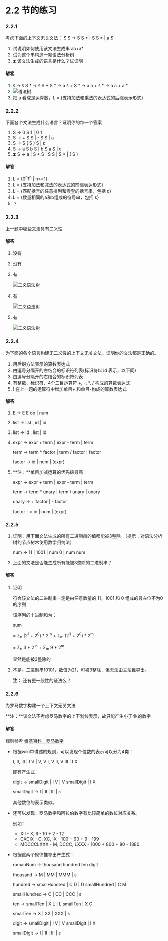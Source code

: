 # 2.2 节的练习

### 2.2.1

考虑下面的上下文无关文法：
$
S -> S S + | S S * | a
$
1. 试说明如何使用该文法生成串 aa+a*
2. 试为这个串构造一颗语法分析树
3. ⧗ 该文法生成的语言是什么？试证明 

#### 解答

1. `S` -> `S` S * -> `S` S + S * -> a `S` + S * -> a a + `S` * -> a a + a *	
2. ![语法树](https://raw.github.com/fool2fish/dragon-book-practice-answer/master/ch02/2.2/assets/2.2.1-2.png)
3. 把 a 看成是运算数，L = {支持加法和乘法的表达式的后缀表示形式}

### 2.2.2

下面各个文法生成什么语言？证明你的每一个答案

1. S -> 0 S 1 | 0 1
2. S -> + S S | - S S | a
3. S -> S ( S ) S | ε
4. S -> a S b S | b S a S | ε
5. ⧗ S -> a | S + S | S S | S * | ( S ) 

#### 解答

1. L = {0<sup>n</sup>1<sup>n</sup> | n>=1}
2. L = {支持加法和减法的表达式的前缀表达形式}
3. L = {匹配括号的任意排列和嵌套的括号串，包括 ε}
4. L = {数量相同的a和b组成的符号串，包括 ε}
5. ？

### 2.2.3

上一题中哪些文法具有二义性

#### 解答

1. 没有
2. 没有
3. 有
    
   ![二义语法树](https://raw.github.com/fool2fish/dragon-book-practice-answer/master/ch02/2.2/assets/2.2.3-3.png)
    
4. 有

    ![二义语法树](https://raw.github.com/fool2fish/dragon-book-practice-answer/master/ch02/2.2/assets/2.2.3-4.png)
    
5. 有

    ![二义语法树](https://raw.github.com/fool2fish/dragon-book-practice-answer/master/ch02/2.2/assets/2.2.3-5.png)
### 2.2.4

为下面的各个语言构建无二义性的上下文无关文法。证明你的文法都是正确的。

1. 用后缀方法表示的算数表达式
2. 由逗号分隔开的左结合的标识符列表(标识符以 id 表示，以下同)
3. 由逗号分隔开的右结合的标识符列表
4. 有整数、标识符、4个二目运算符 +, -, *, / 构成的算数表达式
5. ! 在上一题的运算符中增加单目+ 和单目-构成的算数表达式

#### 解答

1.  E -> E E op | num
2.  list -> list , id | id
3.  list -> id , list | id
4.  expr -> expr + term | expr - term | term
    
    term -> term * factor | term / factor | factor
    
    factor -> id | num | (expr)
5.  **注：**单目加减运算的优先级最高

    expr -> expr + term | expr - term | term
    
    term -> term * unary | term / unary | unary
    
    unary -> + factor | - factor
    
    factor - > id | num | (expr)
    
### 2.2.5 

1. 证明：用下面文法生成的所有二进制串的值都能被3整除。（提示：对语法分析树的节点树木使用数学归纳法）

    num -> 11 | 1001 | num 0 | num num

2.  上面的文法是否能生成所有能被3整除的二进制串？

#### 解答

1. 证明

    符合该文法的二进制串一定是由任意数量的 11，1001 和 0 组成的最左位不为0的序列

    该序列的十进制和为：

    sum 

    = Σ<sub>n</sub> (2<sup>1</sup> + 2<sup>0</sup>) * 2 <sup>n</sup> + Σ<sub>m</sub> (2<sup>3</sup> + 2<sup>0</sup>) * 2<sup>m</sup>

    = Σ<sub>n</sub> 3 * 2 <sup>n</sup> + Σ<sub>m</sub> 9 * 2<sup>m</sup>

    显然是能被3整除的

2. 不是。二进制串10101，数值为21，可被3整除，但无法由文法推导出。

    **注：** 还有更一般性的证法么？

### 2.2.6

为罗马数字构建一个上下文无关文法

**注：**该文法不考虑罗马数字的上下划线表示，故只能产生小于4k的数字

#### 解答

规则参考 [维基百科：罗马数字](http://zh.wikipedia.org/wiki/%E7%BD%97%E9%A9%AC%E6%95%B0%E5%AD%97)
- 根据wiki中讲述的规则，可以发现个位数的表示可以分为4类：

    I, II, III | I V | V, V I, V II, V III | I X

    即有产生式：

    digit -> smallDigit | I V | V smallDigit | I X

    smallDigit -> I | II | III | ε

    其他数位的表示类似。
- 还可以发现：罗马数字和阿拉伯数字有比较简单的数位对应关系。

    例如：

    - XII - X, II - 10 + 2 - 12
    - CXCIX - C, XC, IX - 100 + 90 + 9 - 199
    - MDCCCLXXX - M, DCCC, LXXX - 1000 + 800 + 80 - 1880

- 根据这两个规律推导出产生式：

    romanNum -> thousand hundred ten digit

    thousand -> M | MM | MMM | ε 

    hundred -> smallHundred | C D | D smallHundred | C M

    smallHundred -> C | CC | CCC  | ε

    ten -> smallTen | X L | L smallTen | X C

    smallTen -> X | XX | XXX | ε

    digit -> smallDigit | I V | V smallDigit | I X

    smallDigit -> I | II | III  | ε
    
